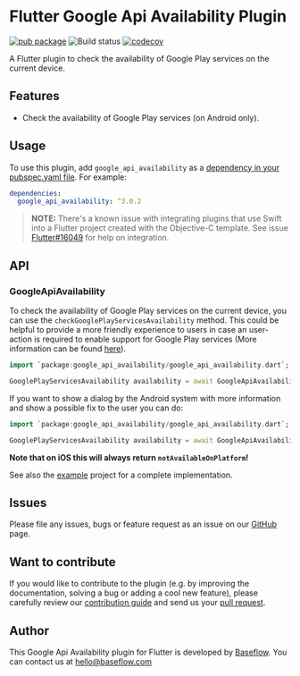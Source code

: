 # Flutter Google Api Availability Plugin  

[![pub package](https://img.shields.io/pub/v/google_api_availability.svg)](https://pub.dartlang.org/packages/google_api_availability) ![Build status](https://github.com/Baseflow/flutter-google-api-availability/workflows/google_api_availability/badge.svg?branch=master) [![codecov](https://codecov.io/gh/Baseflow/flutter-google-api-availability/branch/master/graph/badge.svg)](https://codecov.io/gh/Baseflow/flutter-google-api-availability)

A Flutter plugin to check the availability of Google Play services on the current device. 

## Features

* Check the availability of Google Play services (on Android only).

## Usage

To use this plugin, add `google_api_availability` as a [dependency in your pubspec.yaml file](https://flutter.io/platform-plugins/). For example:

```yaml
dependencies:
  google_api_availability: ^3.0.2
```

> **NOTE:** There's a known issue with integrating plugins that use Swift into a Flutter project created with the Objective-C template. See issue [Flutter#16049](https://github.com/flutter/flutter/issues/16049) for help on integration.

## API

### GoogleApiAvailability

To check the availability of Google Play services on the current device, you can use the `checkGooglePlayServicesAvailability` method. This could be helpful to provide a more friendly experience to users in case an user-action is required to enable support for Google Play services (More information can be found [here](https://developers.google.com/android/guides/setup)). 

``` dart
import `package:google_api_availability/google_api_availability.dart`;

GooglePlayServicesAvailability availability = await GoogleApiAvailability.instance.checkGooglePlayServicesAvailability();
```

If you want to show a dialog by the Android system with more information and show a possible fix to the user you can do:

``` dart
import `package:google_api_availability/google_api_availability.dart`;

GooglePlayServicesAvailability availability = await GoogleApiAvailability.instance.checkGooglePlayServicesAvailability(true);
```

**Note that on iOS this will always return `notAvailableOnPlatform`!**

See also the [example](example/lib/main.dart) project for a complete implementation.

## Issues

Please file any issues, bugs or feature request as an issue on our [GitHub](https://github.com/BaseflowIT/flutter-google-api-availability/issues) page.

## Want to contribute

If you would like to contribute to the plugin (e.g. by improving the documentation, solving a bug or adding a cool new feature), please carefully review our [contribution guide](CONTRIBUTING.md) and send us your [pull request](https://github.com/BaseflowIT/flutter-google-api-availability/pulls).

## Author

This Google Api Availability plugin for Flutter is developed by [Baseflow](https://baseflow.com). You can contact us at <hello@baseflow.com>
